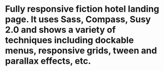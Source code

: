 # Fully responsive fiction hotel landing page. It uses Sass, Compass, Susy 2.0 and shows a variety of techniques including dockable menus, responsive grids, tween and parallax effects, etc.
